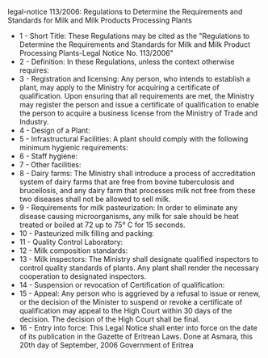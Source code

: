 legal-notice 113&#x2F;2006: Regulations to Determine the Requirements and Standards for Milk and Milk Products Processing Plants

<ul>
			<li>1 - Short Title: These Regulations may be cited as the &quot;Regulations to Determine the Requirements and Standards for Milk and Milk Product Processing Plants-Legal Notice No. 113&#x2F;2006&quot;<ul>
			</ul></li>			<li>2 - Definition: In these Regulations, unless the context otherwise requires:<ul>
			</ul></li>			<li>3 - Registration and licensing: Any person, who intends to establish a plant, may apply to the Ministry for acquiring a certificate of qualification. Upon ensuring that all requirements are met, the Ministry may register the person and issue a certificate of qualification to enable the person to acquire a business license from the Ministry of Trade and Industry.<ul>
			</ul></li>			<li>4 - Design of a Plant: <ul>
			</ul></li>			<li>5 - Infrastructural Facilities: A plant should comply with the following minimum hygienic requirements:<ul>
			</ul></li>			<li>6 - Staff hygiene: <ul>
			</ul></li>			<li>7 - Other facilities: <ul>
			</ul></li>			<li>8 - Dairy farms: The Ministry shall introduce a process of accreditation system of dairy farms that are free from bovine tuberculosis and brucellosis, and any dairy farm that processes milk not free from these two diseases shall not be allowed to sell milk.<ul>
			</ul></li>			<li>9 - Requirements for milk pasteurization: In order to eliminate any disease causing microorganisms, any milk for sale should be heat treated or boiled at 72 up to 75° C for 15 seconds.<ul>
			</ul></li>			<li>10 - Pasteurized milk filling and packing: <ul>
			</ul></li>			<li>11 - Quality Control Laboratory: <ul>
			</ul></li>			<li>12 - Milk composition standards: <ul>
			</ul></li>			<li>13 - Milk inspectors: The Ministry shall designate qualified inspectors to control quality standards of plants. Any plant shall render the necessary cooperation to designated inspectors.<ul>
			</ul></li>			<li>14 - Suspension or revocation of Certification of qualification: <ul>
			</ul></li>			<li>15 - Appeal: Any person who is aggrieved by a refusal to issue or renew, or the decision of the Minister to suspend or revoke a certificate of qualification may appeal to the High Court within 30 days of the decision. The decision of the High Court shall be final.<ul>
			</ul></li>			<li>16 - Entry into force: This Legal Notice shall enter into force on the date of its publication in the Gazette of Eritrean Laws. Done at Asmara, this 20th day of September, 2006 Government of Eritrea<ul>
			</ul></li></ul>